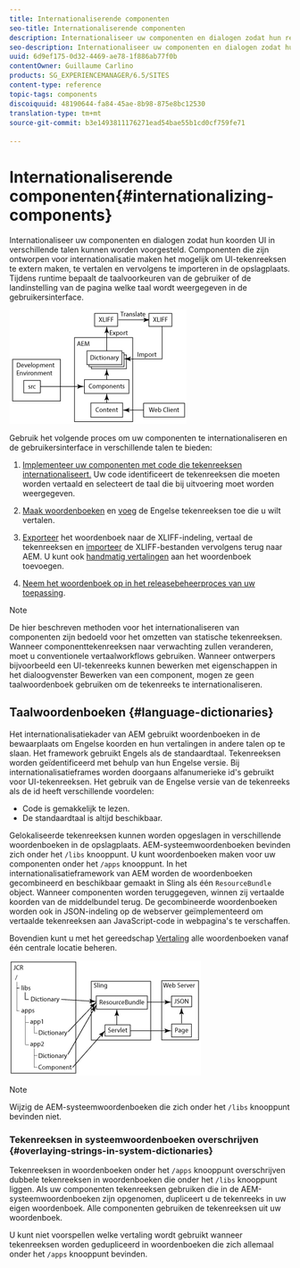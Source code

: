 ```yaml
---
title: Internationaliserende componenten
seo-title: Internationaliserende componenten
description: Internationaliseer uw componenten en dialogen zodat hun reeksen UI in verschillende talen kunnen worden voorgesteld
seo-description: Internationaliseer uw componenten en dialogen zodat hun reeksen UI in verschillende talen kunnen worden voorgesteld
uuid: 6d9ef175-0d32-4469-ae78-1f886ab77f0b
contentOwner: Guillaume Carlino
products: SG_EXPERIENCEMANAGER/6.5/SITES
content-type: reference
topic-tags: components
discoiquuid: 48190644-fa84-45ae-8b98-875e8bc12530
translation-type: tm+mt
source-git-commit: b3e1493811176271ead54bae55b1cd0cf759fe71

---
```



# Internationaliserende componenten{#internationalizing-components}

Internationaliseer uw componenten en dialogen zodat hun koorden UI in verschillende talen kunnen worden voorgesteld. Componenten die zijn ontworpen voor internationalisatie maken het mogelijk om UI-tekenreeksen te extern maken, te vertalen en vervolgens te importeren in de opslagplaats. Tijdens runtime bepaalt de taalvoorkeuren van de gebruiker of de landinstelling van de pagina welke taal wordt weergegeven in de gebruikersinterface.

![chlimage_1-9](assets/chlimage_1-9a.png)

Gebruik het volgende proces om uw componenten te internationaliseren en de gebruikersinterface in verschillende talen te bieden:

1. [Implementeer uw componenten met code die tekenreeksen internationaliseert.](/help/sites-developing/i18n-dev.md) Uw code identificeert de tekenreeksen die moeten worden vertaald en selecteert de taal die bij uitvoering moet worden weergegeven.
1. [Maak woordenboeken](/help/sites-developing/i18n-translator.md#creating-a-dictionary) en [voeg](/help/sites-developing/i18n-translator.md#adding-changing-and-removing-strings) de Engelse tekenreeksen toe die u wilt vertalen.

1. [Exporteer](/help/sites-developing/i18n-translator.md#exporting-a-dictionary) het woordenboek naar de XLIFF-indeling, vertaal de tekenreeksen en [importeer](/help/sites-developing/i18n-translator.md#importing-a-dictionary) de XLIFF-bestanden vervolgens terug naar AEM. U kunt ook [handmatig vertalingen](/help/sites-developing/i18n-translator.md#editing-translated-strings) aan het woordenboek toevoegen.

1. [Neem het woordenboek op in het releasebeheerproces van uw toepassing](/help/sites-developing/i18n-translator.md#publishing-dictionaries).

>[!NOTE]
>
>De hier beschreven methoden voor het internationaliseren van componenten zijn bedoeld voor het omzetten van statische tekenreeksen. Wanneer componenttekenreeksen naar verwachting zullen veranderen, moet u conventionele vertaalworkflows gebruiken. Wanneer ontwerpers bijvoorbeeld een UI-tekenreeks kunnen bewerken met eigenschappen in het dialoogvenster Bewerken van een component, mogen ze geen taalwoordenboek gebruiken om de tekenreeks te internationaliseren.

## Taalwoordenboeken {#language-dictionaries}

Het internationalisatiekader van AEM gebruikt woordenboeken in de bewaarplaats om Engelse koorden en hun vertalingen in andere talen op te slaan. Het framework gebruikt Engels als de standaardtaal. Tekenreeksen worden geïdentificeerd met behulp van hun Engelse versie. Bij internationalisatieframes worden doorgaans alfanumerieke id&#39;s gebruikt voor UI-tekenreeksen. Het gebruik van de Engelse versie van de tekenreeks als de id heeft verschillende voordelen:

* Code is gemakkelijk te lezen.
* De standaardtaal is altijd beschikbaar.

Gelokaliseerde tekenreeksen kunnen worden opgeslagen in verschillende woordenboeken in de opslagplaats. AEM-systeemwoordenboeken bevinden zich onder het `/libs` knooppunt. U kunt woordenboeken maken voor uw componenten onder het `/apps` knooppunt. In het internationalisatieframework van AEM worden de woordenboeken gecombineerd en beschikbaar gemaakt in Sling als één `ResourceBundle` object. Wanneer componenten worden teruggegeven, winnen zij vertaalde koorden van de middelbundel terug. De gecombineerde woordenboeken worden ook in JSON-indeling op de webserver geïmplementeerd om vertaalde tekenreeksen aan JavaScript-code in webpagina&#39;s te verschaffen.

Bovendien kunt u met het gereedschap [Vertaling](/help/sites-developing/i18n-translator.md) alle woordenboeken vanaf één centrale locatie beheren.

![chlimage_1-10](assets/chlimage_1-10a.png)

>[!NOTE]
>
>Wijzig de AEM-systeemwoordenboeken die zich onder het `/libs` knooppunt bevinden niet.

### Tekenreeksen in systeemwoordenboeken overschrijven {#overlaying-strings-in-system-dictionaries}

Tekenreeksen in woordenboeken onder het `/apps` knooppunt overschrijven dubbele tekenreeksen in woordenboeken die onder het `/libs` knooppunt liggen. Als uw componenten tekenreeksen gebruiken die in de AEM-systeemwoordenboeken zijn opgenomen, dupliceert u de tekenreeks in uw eigen woordenboek. Alle componenten gebruiken de tekenreeksen uit uw woordenboek.

U kunt niet voorspellen welke vertaling wordt gebruikt wanneer tekenreeksen worden gedupliceerd in woordenboeken die zich allemaal onder het `/apps` knooppunt bevinden.
